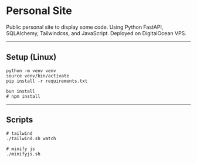 # Personal Site
Public personal site to display some code. Using Python FastAPI, SQLAlchemy, Tailwindcss, and JavaScript. Deployed on DigitalOcean VPS.

---

## Setup (Linux)
```
python -m venv venv
source venv/bin/activate
pip install -r requirements.txt

bun install
# npm install
```

---

## Scripts
```
# tailwind
./tailwind.sh watch

# minify js
./minifyjs.sh
```
